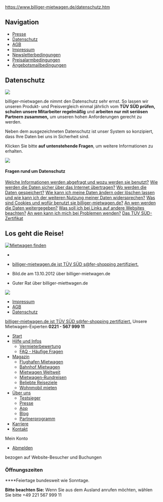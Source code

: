 https://www.billiger-mietwagen.de/datenschutz.htm

Navigation
----------

-   [Presse](presse.htm)
-   [Datenschutz](datenschutz.htm)
-   [AGB](allgemeine_geschaeftsbedingungen.htm)
-   [Impressum](impressum.htm)
-   [Newsletterbedingungen](newsletterbedingungen.htm)
-   [Preisalarmbedingungen](preisalarmbedingungen.htm)
-   [Angebotsmailbedingungen](angebot-per-mail-bedingungen.htm)

Datenschutz
-----------

![](uploads/pics/image_privacy.gif)

billiger-mietwagen.de nimmt den Datenschutz sehr ernst. So lassen wir unseren Produkt- und Preisvergleich einmal jährlich vom **TÜV SÜD prüfen, schulen unsere Mitarbeiter regelmäßig** und **arbeiten nur mit seriösen Partnern zusammen,** um unseren hohen Anforderungen gerecht zu werden.

Neben dem ausgezeichneten Datenschutz ist unser System so konzipiert, dass Ihre Daten bei uns in Sicherheit sind.

Klicken Sie bitte **auf untenstehende Fragen**, um weitere Informationen zu erhalten.

![](uploads/pics/icon_data-privacy.gif)

#### Fragen rund um Datenschutz

<a href="datenschutz/persoenliche-infos.htm" class="internal-link" title="Öffnet internen Link im aktuellen Fenster">Welche Informationen werden abgefragt und wozu werden sie benutzt?</a>
<a href="datenschutz/sichere-uebertragung.htm" class="internal-link" title="Öffnet internen Link im aktuellen Fenster">Wie werden die Daten sicher über das Internet übertragen?</a>
<a href="datenschutz/daten-speicherung.htm" class="internal-link" title="Öffnet internen Link im aktuellen Fenster">Wo werden die Daten gespeichert?</a>
<a href="datenschutz/daten-aendern-loeschen-widerrufen.htm" class="internal-link" title="Öffnet internen Link im aktuellen Fenster">Wie kann ich meine Daten ändern oder löschen lassen und wie kann ich der weiteren Nutzung meiner Daten widersprechen?</a>
<a href="datenschutz/cookie-verwendung.htm" class="internal-link" title="Öffnet internen Link im aktuellen Fenster">Was sind Cookies und wofür benutzt sie billiger-mietwagen.de?</a>
<a href="datenschutz/daten-weitergabe.htm" class="internal-link" title="Öffnet internen Link im aktuellen Fenster">An wen werden die Daten weitergegeben?</a>
<a href="datenschutz/externe-links.htm" class="internal-link" title="Öffnet internen Link im aktuellen Fenster">Was soll ich bei Links auf andere Websites beachten?</a>
<a href="datenschutz/wen-kann-ich-mich-bei-problemen-wenden.htm" class="internal-link" title="Öffnet internen Link im aktuellen Fenster">An wen kann ich mich bei Problemen wenden?</a>
<a href="datenschutz/tuev-zertifikat.htm" class="internal-link" title="Öffnet internen Link im aktuellen Fenster">Das TÜV SÜD-Zertifikat</a>

Los geht die Reise!
-------------------

[![Mietwagen finden](fileadmin/templates/buttons/button_find_content.gif)](/)

-   

-   <a href="http://www.safer-shopping.de/zertifikat/billiger-mietwagen-de.html" class="spr-master-crt-tuev-big certificate certificate-tuev-big">billiger-mietwagen.de ist TÜV SÜD s@fer-shopping zertifiziert.</a>
-   Bild.de am 13.10.2012 über billiger-mietwagen.de

-   Guter Rat über billiger-miettwagen.de

<img src="//image.carigami.fr/bm/fr-fr/graphic/background/generic_women_small-jcb1427290010.jpg" class="stageImage" />

-   [Impressum](impressum.htm)
-   [AGB](allgemeine_geschaeftsbedingungen.htm)
-   [Datenschutz](datenschutz.htm)

<!-- -->

<a href="/" id="logo"><em></em></a> <a href="/erfolgsfaktoren.htm" class="logo-claim tip-success" title="bezogen auf Website-Besucher und Buchungen"></a> <a href="http://www.safer-shopping.de/zertifikat/billiger-mietwagen-de.html" class="certificate tuv-header-logo" title="billiger-mietwagen.de ist TÜV SÜD s@fer-shopping zertifiziert.">billiger-mietwagen.de ist TÜV SÜD s@fer-shopping zertifiziert.</a>
<span class="no-cost-info fns-18 cf">Unsere Mietwagen-Experten</span> **0221 - 567 999 11**

-   [Start](/)
-   [Hilfe und Infos](https://www.billiger-mietwagen.de/magazin/faq)
    -   [Vermieterbewertung](/vermieter-bewertung.html)
    -   [FAQ - Häufige Fragen](https://www.billiger-mietwagen.de/magazin/faq)
-   [Magazin](/magazin/reisewelt)
    -   [Flughafen Mietwagen](https://www.billiger-mietwagen.de/mietwagen-flughafen.html)
    -   [Bahnhof Mietwagen](https://www.billiger-mietwagen.de/mietwagen-bahnhof.html)
    -   [Mietwagen Weltweit](/mietwagen.htm)
    -   [Mietwagen-Rundreisen](/magazin/reisewelt/rundreisen)
    -   [Beliebte Reiseziele](/autovermietung.htm)
    -   [Wohnmobil mieten](/Wohnmobil-mieten.html)
-   [Über uns](karriere/teams/)
    -   [Testsieger](testsieger.htm)
    -   [Presse](pressestimmen.htm)
    -   [App](/app.html)
    -   [Blog](magazin/blog)
    -   [Partnerprogramm](https://partner.billiger-mietwagen.de/)
-   [Karriere](karriere/)
-   [Kontakt](kontakt.htm)

<span class="user"></span>
<span>Mein Konto</span>

-   <a href="/account/logout/index.php?redirectPath=%2F" id="logoutButton">Abmelden</a>

bezogen auf Website-Besucher und Buchungen

### Öffnungszeiten

**<span class="remoteOpeningTimes"></span>**Feiertage bundesweit wie Sonntage.

**Bitte beachten Sie:** Wenn Sie aus dem Ausland anrufen möchten, wählen Sie bitte +49 221 567 999 11


